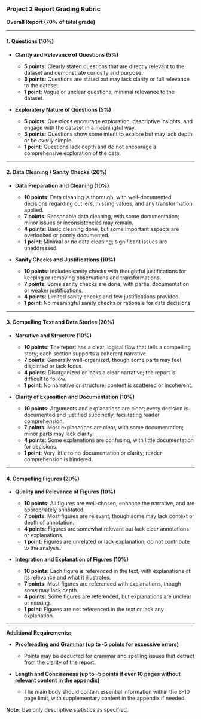 

### Project 2 Report Grading Rubric

**Overall Report (70% of total grade)**

---

#### 1. **Questions (10%)**

   - **Clarity and Relevance of Questions (5%)**  
     - **5 points**: Clearly stated questions that are directly relevant to the dataset and demonstrate curiosity and purpose.
     - **3 points**: Questions are stated but may lack clarity or full relevance to the dataset.
     - **1 point**: Vague or unclear questions, minimal relevance to the dataset.

   - **Exploratory Nature of Questions (5%)**  
     - **5 points**: Questions encourage exploration, descriptive insights, and engage with the dataset in a meaningful way.
     - **3 points**: Questions show some intent to explore but may lack depth or be overly simple.
     - **1 point**: Questions lack depth and do not encourage a comprehensive exploration of the data.

---

#### 2. **Data Cleaning / Sanity Checks (20%)**

   - **Data Preparation and Cleaning (10%)**  
     - **10 points**: Data cleaning is thorough, with well-documented decisions regarding outliers, missing values, and any transformation applied.
     - **7 points**: Reasonable data cleaning, with some documentation; minor issues or inconsistencies may remain.
     - **4 points**: Basic cleaning done, but some important aspects are overlooked or poorly documented.
     - **1 point**: Minimal or no data cleaning; significant issues are unaddressed.

   - **Sanity Checks and Justifications (10%)**  
     - **10 points**: Includes sanity checks with thoughtful justifications for keeping or removing observations and transformations.
     - **7 points**: Some sanity checks are done, with partial documentation or weaker justifications.
     - **4 points**: Limited sanity checks and few justifications provided.
     - **1 point**: No meaningful sanity checks or rationale for data decisions.

---

#### 3. **Compelling Text and Data Stories (20%)**

   - **Narrative and Structure (10%)**  
     - **10 points**: The report has a clear, logical flow that tells a compelling story; each section supports a coherent narrative.
     - **7 points**: Generally well-organized, though some parts may feel disjointed or lack focus.
     - **4 points**: Disorganized or lacks a clear narrative; the report is difficult to follow.
     - **1 point**: No narrative or structure; content is scattered or incoherent.

   - **Clarity of Exposition and Documentation (10%)**  
     - **10 points**: Arguments and explanations are clear; every decision is documented and justified succinctly, facilitating reader comprehension.
     - **7 points**: Most explanations are clear, with some documentation; minor parts may lack clarity.
     - **4 points**: Some explanations are confusing, with little documentation for decisions.
     - **1 point**: Very little to no documentation or clarity; reader comprehension is hindered.

---

#### 4. **Compelling Figures (20%)**

   - **Quality and Relevance of Figures (10%)**  
     - **10 points**: All figures are well-chosen, enhance the narrative, and are appropriately annotated.
     - **7 points**: Most figures are relevant, though some may lack context or depth of annotation.
     - **4 points**: Figures are somewhat relevant but lack clear annotations or explanations.
     - **1 point**: Figures are unrelated or lack explanation; do not contribute to the analysis.

   - **Integration and Explanation of Figures (10%)**  
     - **10 points**: Each figure is referenced in the text, with explanations of its relevance and what it illustrates.
     - **7 points**: Most figures are referenced with explanations, though some may lack depth.
     - **4 points**: Some figures are referenced, but explanations are unclear or missing.
     - **1 point**: Figures are not referenced in the text or lack any explanation.

---

**Additional Requirements:**

   - **Proofreading and Grammar (up to -5 points for excessive errors)**  
     - Points may be deducted for grammar and spelling issues that detract from the clarity of the report.

   - **Length and Conciseness (up to -5 points if over 10 pages without relevant content in the appendix)**  
     - The main body should contain essential information within the 8-10 page limit, with supplementary content in the appendix if needed.

**Note**: Use only descriptive statistics as specified. 